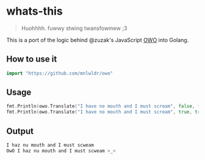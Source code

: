 # whats-this
> Huohhhh. fuwwy stwing twansfowmew ;3

This is a port of the logic behind @zuzak's JavaScript [OWO](https://github.com/zuzak/owo) into Golang.

## How to use it
```go
import "https://github.com/mnlwldr/owo"
```

## Usage
```go
fmt.Println(owo.Translate("I have no mouth and I must scream", false, false))
fmt.Println(owo.Translate("I have no mouth and I must scream", true, true))
```

## Output
```sh
I haz nu mouth and I must scweam
OwO I haz nu mouth and I must scweam >_<
```
